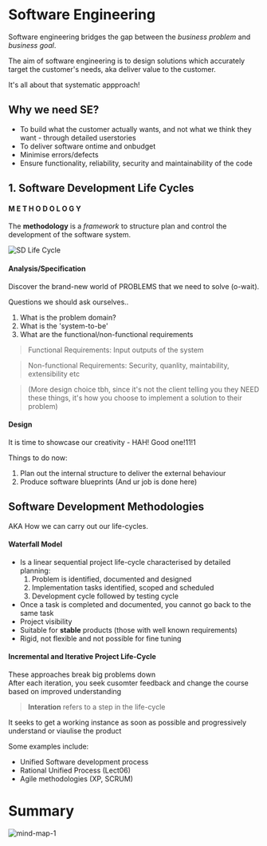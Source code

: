 
# Software Engineering 

Software engineering bridges the gap between the *business problem* and *business goal*. 

The aim of software engineering is to design solutions which accurately target the customer's needs, aka deliver value to the customer. 

It's all about that systematic appproach!  

## Why we need SE? 

* To build what the customer actually wants, and not what we think they want - through detailed userstories 
* To deliver software ontime and onbudget 
* Minimise errors/defects 
* Ensure functionality, reliability, security and maintainability of the code 

## 1. Software Development Life Cycles

#### M E T H O D O L O G Y 

The **methodology** is a *framework* to structure plan and control the development of the software system. 

![SD Life Cycle](/images/SD_life_cycle.png) 

#### Analysis/Specification 

Discover the brand-new world of PROBLEMS that we need to solve (o-wait).   

Questions we should ask ourselves..

1. What is the problem domain? 
2. What is the 'system-to-be' 
3. What are the functional/non-functional requirements 

> Functional Requirements: Input outputs of the system   

> Non-functional Requirements: Security, quanlity, maintability, extensibility etc   

> (More design choice tbh, since it's not the client telling you they NEED these things, it's how you choose to implement a solution to their problem)

#### Design 

It is time to showcase our creativity - HAH! Good one!11!1 

Things to do now: 
1.  Plan out the internal structure to deliver the external behaviour 
2. Produce software blueprints (And ur job is done here) 

## Software Development Methodologies 

AKA How we can carry out our life-cycles.  

#### Waterfall Model 

* Is a linear sequential project life-cycle characterised by detailed planning:    
  1. Problem is identified, documented and designed 
  2. Implementation tasks identified, scoped and scheduled 
  3. Development cycle followed by testing cycle
* Once a task is completed and documented, you cannot go back to the same task 
* Project visibility 
* Suitable for **stable** products (those with well known requirements)  
* Rigid, not flexible and not possible for fine tuning 

#### Incremental and Iterative Project Life-Cycle 
These approaches break big problems down   
After each iteration, you seek cusomter feedback and change the course based on improved understanding   

> **Interation** refers to a step in the life-cycle

It seeks to get a working instance as soon as possible and progressively understand or viaulise the product  

Some examples include: 
* Unified Software development process  
* Rational Unified Process (Lect06)
* Agile methodologies (XP, SCRUM) 

# Summary
![mind-map-1](/images/mind_map_1.png)





  
 
